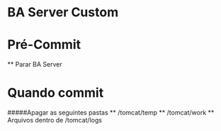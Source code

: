# BA Server Custom


Pré-Commit
===========
** Parar BA Server

Quando commit
=============

#####Apagar as seguintes pastas
** <path-instalacao>/tomcat/temp
** <path-instalacao>/tomcat/work
** Arquivos dentro de <path-instalacao>/tomcat/logs
